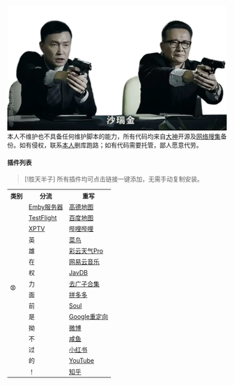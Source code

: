 [![Banner1](IMG/logo.png)](https://qi-ting-zhang.github.io/sileo/)
本人不维护也不具备任何维护脚本的能力，所有代码均来自[大神](https://t.me/lanjieguanggao/937429)开源及[网络搜集](https://m.baidu.com/?from=1029078t)备份。如有侵权，联系[本人](https://qi-ting-zhang.github.io/sileo/)删库跑路；如有代码需要托管，鄙人愿意代劳。

#### 插件列表

> [!胜天半子]
> 所有插件均可点击链接一键添加，无需手动复制安装。
<table>
  <tr>
    <th>类别</th>
    <th>分流</th>
    <th>重写</th>
  </tr>
  <tr>
    <td rowspan="18"><strong>⚾</strong></td>
  <tr>
    <td><a href="https://quantumult.app/x/open-app/add-resource?remote-resource=%7B%0A%20%20%22filter_remote%22%20%3A%20%5B%0A%20%20%20%20%22https%3A%2F%2Fraw.githubusercontent.com%2FQi-Ting-Zhang%2Frepo%2Frefs%2Fheads%2Fmaster%2FPlugins%2Femby.plugin%2C%20tag%3DEmby%E5%88%86%E6%B5%81%2C%20update-interval%3D172800%2C%20opt-parser%3Dtrue%2C%20enabled%3Dtrue%22%0A%20%20%5D%0A%7D
    ">Emby服务器</a></td>
    <td><a href="https://quantumult.app/x/open-app/add-resource?remote-resource=%7B%0A%20%20%22rewrite_remote%22%20%3A%20%5B%0A%20%20%20%20%22https%3A%2F%2Fraw.githubusercontent.com%2FQi-Ting-Zhang%2Frepo%2Frefs%2Fheads%2Fmaster%2FPlugins%2Famap.plugin%2C%20tag%3D%E9%AB%98%E5%BE%B7%E5%9C%B0%E5%9B%BE%E5%8E%BB%E5%B9%BF%E5%AD%90%2C%20update-interval%3D172800%2C%20opt-parser%3Dtrue%2C%20enabled%3Dtrue%22%0A%20%20%5D%0A%7D
    ">高德地图</a></td>
  </tr>
  <tr>
    <td><a href="https://quantumult.app/x/open-app/add-resource?remote-resource=%7B%0A%20%20%22filter_remote%22%20%3A%20%5B%0A%20%20%20%20%22https%3A%2F%2Fraw.githubusercontent.com%2FQi-Ting-Zhang%2Frepo%2Frefs%2Fheads%2Fmaster%2FPlugins%2Ftestflight.plugin%2C%20tag%3DTestFlight%2C%20update-interval%3D172800%2C%20opt-parser%3Dtrue%2C%20enabled%3Dtrue%22%0A%20%20%5D%0A%7D
    ">TestFlight</td>
    <td><a href="https://quantumult.app/x/open-app/add-resource?remote-resource=%7B%0A%20%20%22rewrite_remote%22%20%3A%20%5B%0A%20%20%20%20%22https%3A%2F%2Fraw.githubusercontent.com%2FQi-Ting-Zhang%2Frepo%2Frefs%2Fheads%2Fmaster%2FPlugins%2Fbdmap.plugin%2C%20tag%3D%E7%99%BE%E5%BA%A6%E5%9C%B0%E5%9B%BE%E5%8E%BB%E5%B9%BF%E5%AD%90%2C%20update-interval%3D172800%2C%20opt-parser%3Dtrue%2C%20enabled%3Dtrue%22%0A%20%20%5D%0A%7D
    ">百度地图</a></td>
  </tr>
  <tr>
    <td><a href="https://quantumult.app/x/open-app/add-resource?remote-resource=%7B%0A%20%20%22filter_remote%22%20%3A%20%5B%0A%20%20%20%20%22https%3A%2F%2Fraw.githubusercontent.com%2FQi-Ting-Zhang%2Frepo%2Frefs%2Fheads%2Fmaster%2FPlugins%2Fxptv.plugin%2C%20tag%3DXPTV%2C%20update-interval%3D172800%2C%20opt-parser%3Dtrue%2C%20enabled%3Dtrue%22%0A%20%20%5D%0A%7D
    ">XPTV</td>
    <td><a href="https://quantumult.app/x/open-app/add-resource?remote-resource=%7B%0A%20%20%22rewrite_remote%22%20%3A%20%5B%0A%20%20%20%20%22https%3A%2F%2Fraw.githubusercontent.com%2FQi-Ting-Zhang%2Frepo%2Frefs%2Fheads%2Fmaster%2FPlugins%2Fbilibili.plugin%2C%20tag%3Dbilibili%2C%20update-interval%3D172800%2C%20opt-parser%3Dtrue%2C%20inserted-resource%3Dtrue%2C%20enabled%3Dtrue%22%0A%20%20%5D%0A%7D
    ">哔哩哔哩</a></td>
  </tr>
  <tr>
    <td>英</td>
    <td><a href="https://quantumult.app/x/open-app/add-resource?remote-resource=%7B%0A%20%20%22rewrite_remote%22%20%3A%20%5B%0A%20%20%20%20%22https%3A%2F%2Fraw.githubusercontent.com%2FQi-Ting-Zhang%2Frepo%2Frefs%2Fheads%2Fmaster%2FPlugins%2Fcainiao.plugin%2C%20tag%3D%E8%8F%9C%E9%B8%9F%2C%20update-interval%3D172800%2C%20opt-parser%3Dtrue%2C%20enabled%3Dtrue%22%0A%20%20%5D%0A%7D
    ">菜鸟</a></td>
  </tr>
  <tr>
    <td>雄</td>
    <td><a href="https://quantumult.app/x/open-app/add-resource?remote-resource=%7B%0A%20%20%22rewrite_remote%22%20%3A%20%5B%0A%20%20%20%20%22https%3A%2F%2Fraw.githubusercontent.com%2FQi-Ting-Zhang%2Frepo%2Frefs%2Fheads%2Fmaster%2FPlugins%2Fcaiyun.plugin%2C%20tag%3D%E5%BD%A9%E4%BA%91%E5%A4%A9%E6%B0%94Pro%2C%20update-interval%3D172800%2C%20opt-parser%3Dtrue%2C%20enabled%3Dtrue%22%0A%20%20%5D%0A%7D
    ">彩云天气Pro</a></td>
  </tr>
  <tr>
    <td>在</td>
    <td><a href="https://quantumult.app/x/open-app/add-resource?remote-resource=%7B%0A%20%20%22rewrite_remote%22%20%3A%20%5B%0A%20%20%20%20%22https%3A%2F%2Fraw.githubusercontent.com%2FQi-Ting-Zhang%2Frepo%2Frefs%2Fheads%2Fmaster%2FPlugins%2Fcloudmusic.plugin%2C%20tag%3D%E7%BD%91%E6%98%93%E4%BA%91%E9%9F%B3%E4%B9%90%2C%20update-interval%3D172800%2C%20opt-parser%3Dtrue%2C%20enabled%3Dtrue%22%0A%20%20%5D%0A%7D
    ">网易云音乐</a></td>
  </tr>
  <tr>
    <td>权</td>
    <td><a href="https://quantumult.app/x/open-app/add-resource?remote-resource=%7B%0A%20%20%22rewrite_remote%22%20%3A%20%5B%0A%20%20%20%20%22https%3A%2F%2Fraw.githubusercontent.com%2FQi-Ting-Zhang%2Frepo%2Frefs%2Fheads%2Fmaster%2FPlugins%2Fjavdb.plugin%2C%20tag%3DJavDB%E5%8E%BB%E5%B9%BF%E5%AD%90%2C%20update-interval%3D172800%2C%20opt-parser%3Dtrue%2C%20enabled%3Dtrue%22%0A%20%20%5D%0A%7D
    ">JavDB</a></td>
  </tr>
  <tr>
    <td>力</td>
    <td><a href="https://quantumult.app/x/open-app/add-resource?remote-resource=%7B%0A%20%20%22rewrite_remote%22%20%3A%20%5B%0A%20%20%20%20%22https%3A%2F%2Fraw.githubusercontent.com%2FQi-Ting-Zhang%2Frepo%2Frefs%2Fheads%2Fmaster%2FPlugins%2Fmyblockads.plugin%2C%20tag%3D%E5%8E%BB%E5%B9%BF%E5%AD%90%E5%90%88%E9%9B%86%2C%20update-interval%3D172800%2C%20opt-parser%3Dtrue%2C%20enabled%3Dtrue%22%0A%20%20%5D%0A%7D
    ">去广子合集</a></td>
  </tr>
  <tr>
    <td>面</td>
    <td><a href="https://quantumult.app/x/open-app/add-resource?remote-resource=%7B%0A%20%20%22rewrite_remote%22%20%3A%20%5B%0A%20%20%20%20%22https%3A%2F%2Fraw.githubusercontent.com%2FQi-Ting-Zhang%2Frepo%2Frefs%2Fheads%2Fmaster%2FPlugins%2Fpinduoduo.plugin%2C%20tag%3D%E6%8B%BC%E5%A4%95%E5%A4%95%E5%8E%BB%E5%B9%BF%E5%AD%90%2C%20update-interval%3D172800%2C%20opt-parser%3Dtrue%2C%20enabled%3Dtrue%22%0A%20%20%5D%0A%7D
    ">拼多多</a></td>
  </tr>
   <tr>
    <td>前</td>
    <td><a href="https://quantumult.app/x/open-app/add-resource?remote-resource=%7B%0A%20%20%22rewrite_remote%22%20%3A%20%5B%0A%20%20%20%20%22https%3A%2F%2Fraw.githubusercontent.com%2FQi-Ting-Zhang%2Frepo%2Frefs%2Fheads%2Fmaster%2FPlugins%2Fsoul.plugin%2C%20tag%3DSoul%E5%8E%BB%E5%B9%BF%E5%AD%90%2C%20update-interval%3D172800%2C%20opt-parser%3Dtrue%2C%20enabled%3Dtrue%22%0A%20%20%5D%0A%7D
    ">Soul</a></td>
  </tr>
   <tr>
    <td>是</td>
    <td><a href="https://quantumult.app/x/open-app/add-resource?remote-resource=%7B%0A%20%20%22rewrite_remote%22%20%3A%20%5B%0A%20%20%20%20%22https%3A%2F%2Fraw.githubusercontent.com%2FQi-Ting-Zhang%2Frepo%2Frefs%2Fheads%2Fmaster%2FPlugins%2Fwebpage.plugin%2C%20tag%3D%E7%99%BE%E5%BA%A6%E7%BD%91%E9%A1%B5%E5%8E%BB%E5%B9%BF%E5%91%8A%2B%E8%B0%B7%E6%AD%8C%E9%87%8D%E5%AE%9A%E5%90%91%40RuCu6%2C%20update-interval%3D172800%2C%20opt-parser%3Dtrue%2C%20enabled%3Dtrue%22%0A%20%20%5D%0A%7D
    ">Google重定向</a></td>
  </tr>
    <tr>
    <td>拗</td>
    <td><a href="https://quantumult.app/x/open-app/add-resource?remote-resource=%7B%0A%20%20%22rewrite_remote%22%20%3A%20%5B%0A%20%20%20%20%22https%3A%2F%2Fraw.githubusercontent.com%2FQi-Ting-Zhang%2Frepo%2Frefs%2Fheads%2Fmaster%2FPlugins%2Fweibo.plugin%2C%20tag%3D%E5%BE%AE%E5%8D%9A%E5%8E%BB%E5%B9%BF%E5%AD%90%2C%20update-interval%3D172800%2C%20opt-parser%3Dtrue%2C%20enabled%3Dtrue%22%0A%20%20%5D%0A%7D
    ">微博</a></td>
  </tr>
   <tr>
    <td>不</td>
    <td><a href="https://quantumult.app/x/open-app/add-resource?remote-resource=%7B%0A%20%20%22rewrite_remote%22%20%3A%20%5B%0A%20%20%20%20%22https%3A%2F%2Fraw.githubusercontent.com%2FQi-Ting-Zhang%2Frepo%2Frefs%2Fheads%2Fmaster%2FPlugins%2Fxianyu.plugin%2C%20tag%3D%E9%97%B2%E9%B1%BC%E5%8E%BB%E5%B9%BF%E5%AD%90%2C%20update-interval%3D172800%2C%20opt-parser%3Dtrue%2C%20enabled%3Dtrue%22%0A%20%20%5D%0A%7D
    ">咸鱼</a></td>
  </tr>
   <tr>
    <td>过</td>
    <td><a href="https://quantumult.app/x/open-app/add-resource?remote-resource=%7B%0A%20%20%22rewrite_remote%22%20%3A%20%5B%0A%20%20%20%20%22https%3A%2F%2Fraw.githubusercontent.com%2FQi-Ting-Zhang%2Frepo%2Frefs%2Fheads%2Fmaster%2FPlugins%2Fxiaohongshu.plugin%2C%20tag%3D%E5%B0%8F%E7%BA%A2%E4%B9%A6%E5%8E%BB%E9%9B%86%E7%BE%8E%2C%20update-interval%3D172800%2C%20opt-parser%3Dtrue%2C%20enabled%3Dtrue%22%0A%20%20%5D%0A%7D
    ">小红书</a></td>
  </tr>
   <tr>
    <td>的</td>
    <td><a href="https://quantumult.app/x/open-app/add-resource?remote-resource=%7B%0A%20%20%22rewrite_remote%22%20%3A%20%5B%0A%20%20%20%20%22https%3A%2F%2Fraw.githubusercontent.com%2FQi-Ting-Zhang%2Frepo%2Frefs%2Fheads%2Fmaster%2FPlugins%2Fyoutube.plugin%2C%20tag%3DYouTube%E5%8E%BB%E5%B9%BF%E5%AD%90%2C%20update-interval%3D172800%2C%20opt-parser%3Dtrue%2C%20enabled%3Dtrue%22%0A%20%20%5D%0A%7D
    ">YouTube</a></td>
  </tr>
  <tr>
    <td>！</td>
    <td><a href="https://quantumult.app/x/open-app/add-resource?remote-resource=%7B%0A%20%20%22rewrite_remote%22%20%3A%20%5B%0A%20%20%20%20%22https%3A%2F%2Fraw.githubusercontent.com%2FQi-Ting-Zhang%2Frepo%2Frefs%2Fheads%2Fmaster%2FPlugins%2Fzhihu.plugin%2C%20tag%3D%E7%9F%A5%E4%B9%8E%E5%8E%BB%E6%B3%BB%E8%8D%AF%2C%20update-interval%3D172800%2C%20opt-parser%3Dtrue%2C%20enabled%3Dtrue%22%0A%20%20%5D%0A%7D
    ">知乎</a></td>
  </tr>